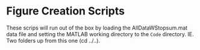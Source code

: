 # Figure Creation Scripts

These scrips will run out of the box by loading the AllDataWStopsum.mat data file and setting the MATLAB working directory to the ```Code``` directory. IE. Two folders up from this one (cd ../..). 
